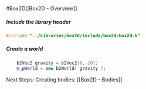 #Box2D[[Box2D - Overview]]

##### Include the library header
```c++
#include "../Libraries/box2d/include/box2d/box2d.h"
```

##### Create a world
```c++
	b2Vec2 gravity = b2Vec2(0,-10);
	m_pWorld = new b2World( gravity );
```

Next Steps:
Creating bodies: [[Box2D - Bodies]]
